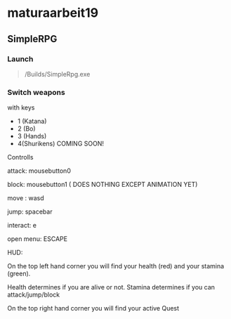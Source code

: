 # maturaarbeit19

## SimpleRPG

### Launch 

> /Builds/SimpleRpg.exe

### Switch weapons 

with keys 

- 1 (Katana)
- 2 (Bo) 
- 3 (Hands)
- 4(Shurikens) COMING SOON!

Controlls

attack: mousebutton0

block: mousebutton1 ( DOES NOTHING EXCEPT ANIMATION YET)

move : wasd

jump: spacebar

interact: e

open menu: ESCAPE



HUD:

On the top left hand corner you will find your health (red) and your stamina (green).

Health determines if you are alive or not.
Stamina determines if you can attack/jump/block



On the top right hand corner you will find your active Quest
